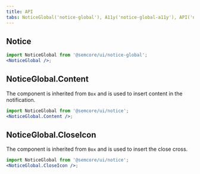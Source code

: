 ```yaml
---
title: API
tabs: NoticeGlobal('notice-global'), A11y('notice-global-a11y'), API('notice-global-api'), Example('notice-global-code'), Changelog('notice-global-changelog')
---
```


## Notice

```jsx
import NoticeGlobal from '@semcore/ui/notice-global';
<NoticeGlobal />;
```

<TypesView type="NoticeGlobalProps" :types={...types} />

## NoticeGlobal.Content

The component is inherited from `Box` and is used to insert content in the notification.

```jsx
import NoticeGlobal from '@semcore/ui/notice';
<NoticeGlobal.Content />;
```

## NoticeGlobal.CloseIcon

The component is inherited from `Box` and is used to insert the close cross.

```jsx
import NoticeGlobal from '@semcore/ui/notice';
<NoticeGlobal.CloseIcon />;
```

<script setup>import { data as types } from '@types.data.ts';</script>